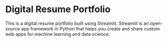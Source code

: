 # Digital Resume Portfolio

This is a digital resume portfolio built using Streamlit. Streamlit is an open-source app framework in Python that helps you create and share custom web apps for machine learning and data science.
